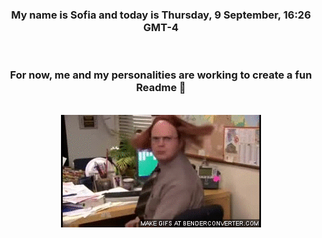 


<div align="center">
<h3 >My name is Sofia and today is Thursday, 9 September, 16:26 GMT-4</h3><br>
<h3 >For now, me and my personalities are working to create a fun Readme 👋
</h3><br>
<img src='img/dwight.gif' alt='working...'/>
</div>

